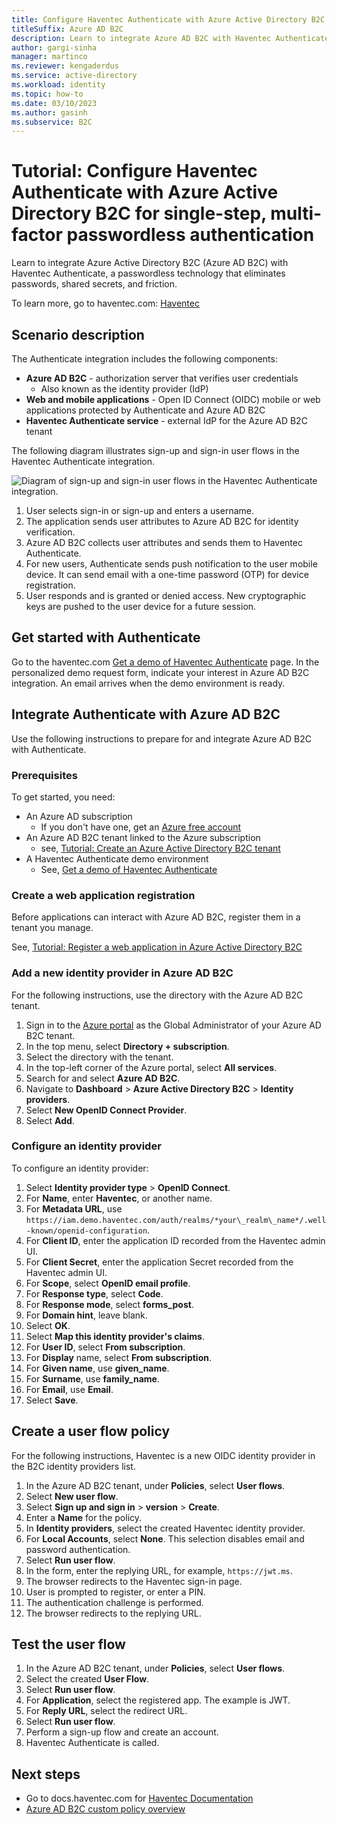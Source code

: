 ```yaml
---
title: Configure Haventec Authenticate with Azure Active Directory B2C for single-step, multi-factor passwordless authentication
titleSuffix: Azure AD B2C
description: Learn to integrate Azure AD B2C with Haventec Authenticate for multi-factor passwordless authentication
author: gargi-sinha
manager: martinco
ms.reviewer: kengaderdus
ms.service: active-directory
ms.workload: identity
ms.topic: how-to
ms.date: 03/10/2023
ms.author: gasinh
ms.subservice: B2C
---
```


# Tutorial: Configure Haventec Authenticate with Azure Active Directory B2C for single-step, multi-factor passwordless authentication

Learn to integrate Azure Active Directory B2C (Azure AD B2C) with Haventec Authenticate, a passwordless technology that eliminates passwords, shared secrets, and friction.

To learn more, go to haventec.com: [Haventec](https://www.haventec.com/)

## Scenario description

The Authenticate integration includes the following components:

* **Azure AD B2C** - authorization server that verifies user credentials
  * Also known as the identity provider (IdP)
* **Web and mobile applications** - Open ID Connect (OIDC) mobile or web applications protected by Authenticate and Azure AD B2C
* **Haventec Authenticate service** - external IdP for the Azure AD B2C tenant

The following diagram illustrates sign-up and sign-in user flows in the Haventec Authenticate integration.

   ![Diagram of sign-up and sign-in user flows in the Haventec Authenticate integration.](media/partner-haventec/partner-haventec-architecture-diagram.png)

1. User selects sign-in or sign-up and enters a username.
2. The application sends user attributes to Azure AD B2C for identity verification.
3. Azure AD B2C collects user attributes and sends them to Haventec Authenticate.
4. For new users, Authenticate sends push notification to the user mobile device. It can send email with a one-time password (OTP) for device registration.
5. User responds and is granted or denied access. New cryptographic keys are pushed to the user device for a future session.

## Get started with Authenticate

Go to the haventec.com [Get a demo of Haventec Authenticate](https://www.haventec.com/products/get-started) page. In the personalized demo request form, indicate your interest in Azure AD B2C integration. An email arrives when the demo environment is ready.  

## Integrate Authenticate with Azure AD B2C

Use the following instructions to prepare for and integrate Azure AD B2C with Authenticate. 

### Prerequisites

To get started, you need:

* An Azure AD subscription
  * If you don't have one, get an [Azure free account](https://azure.microsoft.com/free/)
* An Azure AD B2C tenant linked to the Azure subscription
  * see, [Tutorial: Create an Azure Active Directory B2C tenant](tutorial-create-tenant.md)
* A Haventec Authenticate demo environment
  * See, [Get a demo of Haventec Authenticate](https://www.haventec.com/products/get-started)

### Create a web application registration

Before applications can interact with Azure AD B2C, register them in a tenant you manage. 

See, [Tutorial: Register a web application in Azure Active Directory B2C](tutorial-register-applications.md)

### Add a new identity provider in Azure AD B2C

For the following instructions, use the directory with the Azure AD B2C tenant.

1. Sign in to the [Azure portal](https://portal.azure.com/#home) as the Global Administrator of your Azure AD B2C tenant.
2. In the top menu, select **Directory + subscription**.
3. Select the directory with the tenant.
4. In the top-left corner of the Azure portal, select **All services**.
5. Search for and select **Azure AD B2C**.
6. Navigate to **Dashboard** > **Azure Active Directory B2C** > **Identity providers**.
7. Select **New OpenID Connect Provider**.
8. Select **Add**.

### Configure an identity provider

To configure an identity provider:

1. Select **Identity provider type** > **OpenID Connect**.
2. For **Name**, enter **Haventec**, or another name.
3. For **Metadata URL**, use `https://iam.demo.haventec.com/auth/realms/*your\_realm\_name*/.well-known/openid-configuration`.
4. For **Client ID**, enter the application ID recorded from the Haventec admin UI.
5. For **Client Secret**, enter the application Secret recorded from the Haventec admin UI.
6. For **Scope**, select **OpenID email profile**.
7. For **Response type**, select **Code**.
8. For **Response mode**, select **forms_post**.
9. For **Domain hint**, leave blank. 
10. Select **OK**.
11. Select **Map this identity provider's claims**.
12. For **User ID**, select **From subscription**.
13. For **Display** name, select **From subscription**.
14. For **Given name**, use **given_name**.
15. For **Surname**, use **family_name**.
16. For **Email**, use **Email**.
17. Select **Save**.

## Create a user flow policy

For the following instructions, Haventec is a new OIDC identity provider in the B2C identity providers list.

1. In the Azure AD B2C tenant, under **Policies**, select **User flows**.
2. Select **New user flow**.
3. Select **Sign up and sign in** > **version** > **Create**.
4. Enter a **Name** for the policy.
5. In **Identity providers**, select the created Haventec identity provider.
6. For **Local Accounts**, select **None**. This selection disables email and password authentication.
7. Select **Run user flow**.
8. In the form, enter the replying URL, for example, `https://jwt.ms`.
9. The browser redirects to the Haventec sign-in page.
10. User is prompted to register, or enter a PIN.
11. The authentication challenge is performed.
12. The browser redirects to the replying URL.

## Test the user flow

1. In the Azure AD B2C tenant, under **Policies**, select **User flows**.
2. Select the created **User Flow**.
3. Select **Run user flow**.
4. For **Application**, select the registered app. The example is JWT.
5. For **Reply URL**, select the redirect URL.
6. Select **Run user flow**.
7. Perform a sign-up flow and create an account.
8. Haventec Authenticate is called.

## Next steps

* Go to docs.haventec.com for [Haventec Documentation](https://docs.haventec.com/)
* [Azure AD B2C custom policy overview](custom-policy-overview.md)


